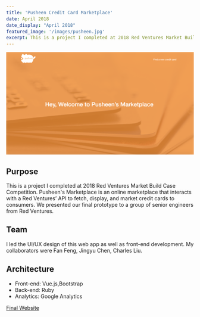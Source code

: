 ```yaml
---
title: 'Pusheen Credit Card Marketplace'
date: April 2018
date_display: "April 2018"
featured_image: '/images/pusheen.jpg'
excerpt: This is a project I completed at 2018 Red Ventures Market Build Case Competition. Pusheen's Marketplace is an online marketplace that interacts with a Red Ventures’ API to fetch, display, and market credit cards to consumers.
---
```


![](/images/pusheen.jpg)

## Purpose

This is a project I completed at 2018 Red Ventures Market Build Case Competition. Pusheen's Marketplace is an online marketplace that interacts with a Red Ventures’ API to fetch, display, and market credit cards to consumers. We presented our final prototype to a group of senior engineers from Red Ventures. 

## Team

I led the UI/UX design of this web app as well as front-end development. My collaborators were Fan Feng, Jingyu Chen, Charles Liu.


## Architecture

* Front-end: Vue.js,Bootstrap 
* Back-end: Ruby 
* Analytics: Google Analytics 

[Final Website](http://pusheen-cards.surge.sh/#/)
